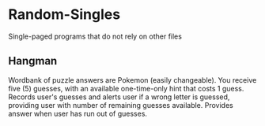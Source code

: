 # Random-Singles
Single-paged programs that do not rely on other files

## Hangman
Wordbank of puzzle answers are Pokemon (easily changeable). You receive five (5) guesses, with an available one-time-only hint that costs 1 guess. Records user's guesses and alerts user if a wrong letter is guessed, providing user with number of remaining guesses available. Provides answer when user has run out of guesses.
